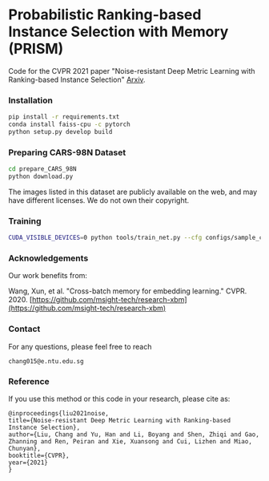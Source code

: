 

# Probabilistic Ranking-based Instance Selection with Memory (PRISM)

Code for the CVPR 2021 paper "Noise-resistant Deep Metric Learning with Ranking-based Instance Selection" [Arxiv](https://arxiv.org/abs/2103.16047).

### Installation

```bash
pip install -r requirements.txt
conda install faiss-cpu -c pytorch
python setup.py develop build
```

### Preparing CARS-98N Dataset

```bash
cd prepare_CARS_98N
python download.py
```
The images listed in this dataset are publicly available on the web, and may have different licenses. We do not own their copyright.

### Training

```bash
CUDA_VISIBLE_DEVICES=0 python tools/train_net.py --cfg configs/sample_config.yaml 
```

### Acknowledgements
Our work benefits from: 

Wang, Xun, et al. "Cross-batch memory for embedding learning." CVPR. 2020.
[https://github.com/msight-tech/research-xbm](https://github.com/msight-tech/research-xbm)

### Contact

For any questions, please feel free to reach 
```
chang015@e.ntu.edu.sg
```

### Reference

If you use this method or this code in your research, please cite as:
```
@inproceedings{liu2021noise,
title={Noise-resistant Deep Metric Learning with Ranking-based Instance Selection},
author={Liu, Chang and Yu, Han and Li, Boyang and Shen, Zhiqi and Gao, Zhanning and Ren, Peiran and Xie, Xuansong and Cui, Lizhen and Miao, Chunyan},
booktitle={CVPR},
year={2021}
}
```
